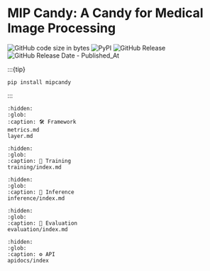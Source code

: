 # MIP Candy: A Candy for Medical Image Processing

![GitHub code size in bytes](https://img.shields.io/github/languages/code-size/ProjectNeura/MIPCandy)
![PyPI](https://img.shields.io/pypi/v/mip_candy)
![GitHub Release](https://img.shields.io/github/v/release/ProjectNeura/MIPCandy)
![GitHub Release Date - Published_At](https://img.shields.io/github/release-date/ProjectNeura/MIPCandy)

:::{tip}

```shell
pip install mipcandy
```

:::

```{toctree}
:hidden:
:glob:
:caption: 🛠️ Framework
metrics.md
layer.md
```

```{toctree}
:hidden:
:glob:
:caption: 🐎 Training
training/index.md
```

```{toctree}
:hidden:
:glob:
:caption: 🐏 Inference
inference/index.md
```

```{toctree}
:hidden:
:glob:
:caption: 🐂 Evaluation
evaluation/index.md
```

```{toctree}
:hidden:
:glob:
:caption: ⚙️ API
apidocs/index
```
